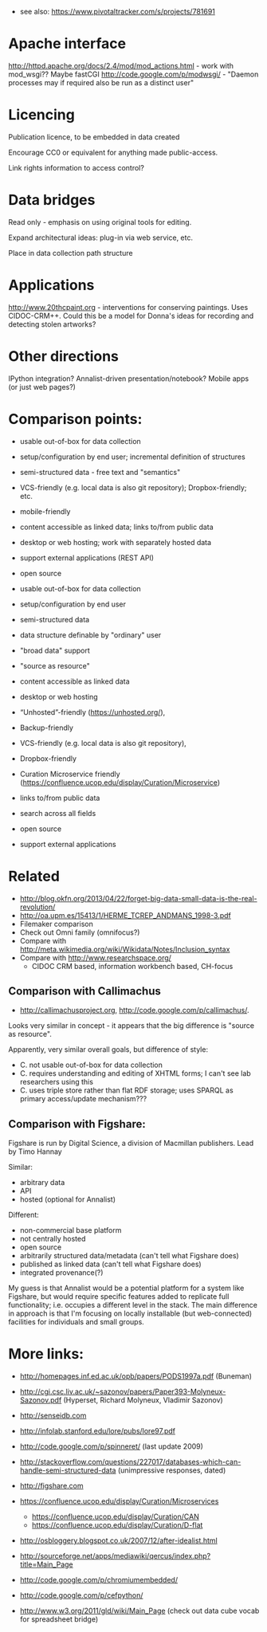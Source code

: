 * see also: https://www.pivotaltracker.com/s/projects/781691

# Apache interface

http://httpd.apache.org/docs/2.4/mod/mod_actions.html - work with mod_wsgi??  Maybe fastCGI
http://code.google.com/p/modwsgi/ - "Daemon processes may if required also be run as a distinct user"

# Licencing

Publication licence, to be embedded in data created

Encourage CC0 or equivalent for anything made public-access.

Link rights information to access control?

# Data bridges

Read only - emphasis on using original tools for editing.

Expand architectural ideas:  plug-in via web service, etc.

Place in data collection path structure

# Applications

http://www.20thcpaint.org - interventions for conserving paintings.  Uses CIDOC-CRM++.  Could this be a model for Donna's ideas for recording and detecting stolen artworks?

# Other directions

IPython integration?
Annalist-driven presentation/notebook?
Mobile apps (or just web pages?)


# Comparison points:

- usable out-of-box for data collection
- setup/configuration by end user; incremental definition of structures
- semi-structured data - free text and "semantics"
- VCS-friendly (e.g. local data is also git repository); Dropbox-friendly; etc.
- mobile-friendly
- content accessible as linked data; links to/from public data
- desktop or web hosting; work with separately hosted data
- support external applications (REST API)
- open source

- usable out-of-box for data collection
- setup/configuration by end user
- semi-structured data
- data structure definable by "ordinary" user
- "broad data" support
- "source as resource"
- content accessible as linked data
- desktop or web hosting
- “Unhosted”-friendly (https://unhosted.org/), 
- Backup-friendly
- VCS-friendly (e.g. local data is also git repository), 
- Dropbox-friendly
- Curation Microservice friendly (https://confluence.ucop.edu/display/Curation/Microservice)
- links to/from public data
- search across all fields
- open source
- support external applications

# Related

* http://blog.okfn.org/2013/04/22/forget-big-data-small-data-is-the-real-revolution/
* http://oa.upm.es/15413/1/HERME_TCREP_ANDMANS_1998-3.pdf
* Filemaker comparison
* Check out Omni family (omnifocus?)
* Compare with http://meta.wikimedia.org/wiki/Wikidata/Notes/Inclusion_syntax
* Compare with http://www.researchspace.org/
  * CIDOC CRM based, information workbench based, CH-focus

## Comparison with Callimachus

* http://callimachusproject.org, http://code.google.com/p/callimachus/.

Looks very similar in concept - it appears that the big difference is "source as resource".

Apparently, very similar overall goals, but difference of style:
- C. not usable out-of-box for data collection
- C. requires understanding and editing of XHTML forms; I can't see lab researchers using this
- C. uses triple store rather than flat RDF storage; uses SPARQL as primary access/update mechanism???

## Comparison with Figshare:

Figshare is run by Digital Science, a division of Macmillan publishers.
Lead by Timo Hannay

Similar:
- arbitrary data
- API
- hosted (optional for Annalist)

Different:
- non-commercial base platform
- not centrally hosted
- open source
- arbitrarily structured data/metadata (can't tell what Figshare does)
- published as linked data (can't tell what Figshare does)
- integrated provenance(?)

My guess is that Annalist would be a potential platform for a system like Figshare,
but would require specific features added to replicate full functionality; i.e. occupies 
a different level in the stack.  The main difference in approach is that I'm focusing 
on locally installable (but web-connected) facilities for individuals and small groups.


# More links:

- http://homepages.inf.ed.ac.uk/opb/papers/PODS1997a.pdf (Buneman)
- http://cgi.csc.liv.ac.uk/~sazonov/papers/Paper393-Molyneux-Sazonov.pdf (Hyperset, Richard Molyneux, Vladimir Sazonov)
- http://senseidb.com
- http://infolab.stanford.edu/lore/pubs/lore97.pdf
- http://code.google.com/p/spinneret/ (last update 2009)
- http://stackoverflow.com/questions/227017/databases-which-can-handle-semi-structured-data (unimpressive responses, dated)
- http://figshare.com
- https://confluence.ucop.edu/display/Curation/Microservices
   - https://confluence.ucop.edu/display/Curation/CAN
   - https://confluence.ucop.edu/display/Curation/D-flat

- http://osbloggery.blogspot.co.uk/2007/12/after-idealist.html
- http://sourceforge.net/apps/mediawiki/qercus/index.php?title=Main_Page

- http://code.google.com/p/chromiumembedded/
- http://code.google.com/p/cefpython/

- http://www.w3.org/2011/gld/wiki/Main_Page (check out data cube vocab for spreadsheet bridge)


